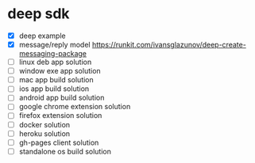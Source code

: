 # deep sdk

- [x] deep example
- [x] message/reply model https://runkit.com/ivansglazunov/deep-create-messaging-package
- [ ] linux deb app solution
- [ ] window exe app solution
- [ ] mac app build solution
- [ ] ios app build solution
- [ ] android app build solution
- [ ] google chrome extension solution
- [ ] firefox extension solution
- [ ] docker solution
- [ ] heroku solution
- [ ] gh-pages client solution
- [ ] standalone os build solution